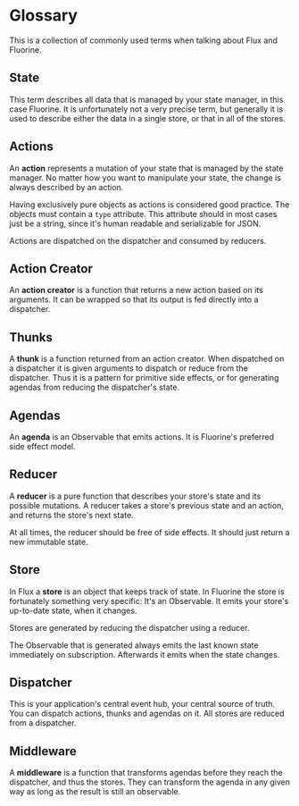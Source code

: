 # Glossary

This is a collection of commonly used terms when talking about Flux
and Fluorine.

## State

This term describes all data that is managed by your state manager, in this
case Fluorine. It is unfortunately not a very precise term, but generally
it is used to describe either the data in a single store, or that
in all of the stores.

## Actions

An **action** represents a mutation of your state that is managed by the state
manager. No matter how you want to manipulate your state, the change is
always described by an action.

Having exclusively pure objects as actions is considered good practice. The
objects must contain a `type` attribute. This attribute should in most
cases just be a string, since it's human readable and serializable for JSON.

Actions are dispatched on the dispatcher and consumed by reducers.

## Action Creator

An **action creator** is a function that returns a new action based on its
arguments. It can be wrapped so that its output is fed directly into a
dispatcher.

## Thunks

A **thunk** is a function returned from an action creator. When dispatched on
a dispatcher it is given arguments to dispatch or reduce from the dispatcher.
Thus it is a pattern for primitive side effects, or for generating agendas
from reducing the dispatcher's state.

## Agendas

An **agenda** is an Observable that emits actions. It is Fluorine's preferred
side effect model.

## Reducer

A **reducer** is a pure function that describes your store's state and its
possible mutations. A reducer takes a store's previous state and an action, and
returns the store's next state.

At all times, the reducer should be free of side effects. It should just return
a new immutable state.

## Store

In Flux a **store** is an object that keeps track of state. In Fluorine the
store is fortunately something very specific: It's an Observable. It emits
your store's up-to-date state, when it changes.

Stores are generated by reducing the dispatcher using a reducer.

The Observable that is generated always emits the last known state immediately
on subscription. Afterwards it emits when the state changes.

## Dispatcher

This is your application's central event hub, your central source of truth.
You can dispatch actions, thunks and agendas on it.
All stores are reduced from a dispatcher.

## Middleware

A **middleware** is a function that transforms agendas before they reach the
dispatcher, and thus the stores. They can transform the agenda in any given way
as long as the result is still an observable.

